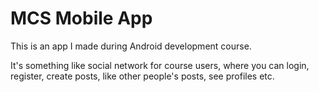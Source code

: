 # MCS Mobile App
This is an app I made during Android development course.

It's something like social network for course users, where you can login, register, create posts, like other people's posts, see profiles etc.
